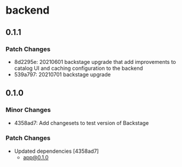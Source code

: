 # backend

## 0.1.1

### Patch Changes

- 8d2295e: 20210601 backstage upgrade that add improvements to catalog UI and caching configuration to the backend
- 539a797: 20210701 backstage upgrade

## 0.1.0

### Minor Changes

- 4358ad7: Add changesets to test version of Backstage

### Patch Changes

- Updated dependencies [4358ad7]
  - app@0.1.0
